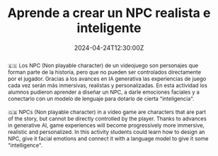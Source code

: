 ---
title: Aprende a crear un NPC realista e inteligente

location: Feria de la Ciencia y la Innovación de Asturias
address:
  street: Fábrica de Armas de La Vega
  city: Oviedo
  region: Asturias
  postcode: 
  country: Spain

#summary: An example talk using Wowchemy's Markdown slides feature.
abstract: 🇪🇸 Los NPC (Non playable character) de un videojuego son personajes que forman parte de la historia, pero que no pueden ser controlados directamente por el jugador. Gracias a los avances en IA generativa las experiencias de juego cada vez serán más inmersivas, realistas y personalizadas. En esta actividad los alumnos pudieron aprender a diseñar un NPC, a darle emociones faciales y a conectarlo con un modelo de lenguaje para dotarlo de cierta "inteligencia". <br><br>🇬🇧 NPCs (Non playable character) in a video game are characters that are part of the story, but cannot be directly controlled by the player. Thanks to advances in generative AI, game experiences will become progressively more immersive, realistic and personalized. In this activity students could learn how to design an NPC, give it facial emotions and connect it with a language model to give it some "intelligence".

# Talk start and end times.
#   End time can optionally be hidden by prefixing the line with `#`.
date: '2024-04-24T12:30:00Z'
#date_end: '2030-06-01T15:00:00Z'
all_day: false

# Schedule page publish date (NOT talk date).
#publishDate: '2017-01-01T00:00:00Z'

authors: []
tags: []

# Is this a featured talk? (true/false)
featured: false

image:
  caption: 'Image credit: [**Unsplash**](https://i.guim.co.uk/img/media/509cd5c3d7e66829a6cf90a7ef1f11cb3d06203a/0_78_1760_1056/master/1760.jpg?width=1200&quality=85&auto=format&fit=max&s=ccad67fb8230d8e69c138e57388f3fba)'
  focal_point: Right

#links:
#  - icon: twitter
#    icon_pack: fab
#    name: Follow
#    url: https://twitter.com/georgecushen
#url_code: ''
#url_pdf: uploads/IABiomedica.pdf
#url_slides: uploads/IABiomedica.pdf
#url_video: ''

# Markdown Slides (optional).
#   Associate this talk with Markdown slides.
#   Simply enter your slide deck's filename without extension.
#   E.g. `slides = "example-slides"` references `content/slides/example-slides.md`.
#   Otherwise, set `slides = ""`.
#slides: example

# Projects (optional).
#   Associate this post with one or more of your projects.
#   Simply enter your project's folder or file name without extension.
#   E.g. `projects = ["internal-project"]` references `content/project/deep-learning/index.md`.
#   Otherwise, set `projects = []`.
---